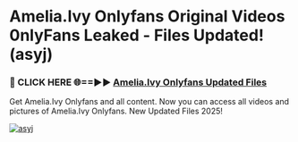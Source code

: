 # Amelia.Ivy Onlyfans Original Videos 0nlyFans Leaked - Files Updated! (asyj)

<h3>🔴 CLICK HERE 🌐==►► <a href="https://tinyurl.com/ehrbuxhb" rel="nofollow">Amelia.Ivy Onlyfans Updated Files</a></h3>

Get Amelia.Ivy Onlyfans and all content. Now you can access all videos and pictures of Amelia.Ivy Onlyfans. New Updated Files 2025!

[![asyj](https://i.imgur.com/lVYEuWS.gif)](https://tinyurl.com/ehrbuxhb)
